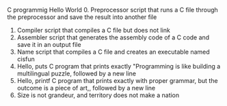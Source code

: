 C programmig Hello World
0. Preprocessor script that runs a C file through the preprocessor and save the result into another file
1. Compiler script that compiles a C file but does not link
2. Assembler script that generates the assembly code of a C code and save it in an output file
3. Name script that compiles a C file and creates an executable named cisfun
4. Hello, puts  C program that prints exactly "Programming is like building a multilingual puzzle, followed by a new line
5. Hello, printf C program that prints exactly with proper grammar, but the outcome is a piece of art,, followed by a new line
6. Size is not grandeur, and territory does not make a nation

